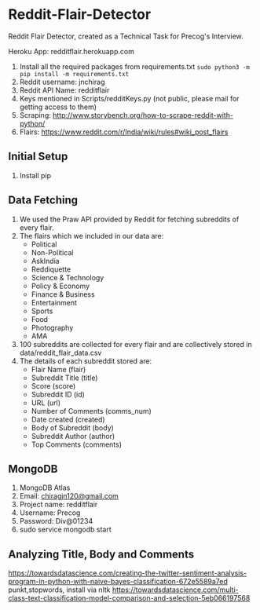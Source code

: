 # Reddit-Flair-Detector
Reddit Flair Detector, created as a Technical Task for Precog's Interview.

Heroku App: redditflair.herokuapp.com

1. Install all the required packages from requirements.txt `sudo python3 -m pip install -m requirements.txt`
2. Reddit username: jnchirag
3. Reddit API Name: redditflair
4. Keys mentioned in Scripts/redditKeys.py (not public, please mail for getting access to them)
5. Scraping: http://www.storybench.org/how-to-scrape-reddit-with-python/
6. Flairs: https://www.reddit.com/r/India/wiki/rules#wiki_post_flairs

## Initial Setup
1. Install pip

## Data Fetching
1. We used the Praw API provided by Reddit for fetching subreddits of every flair.
2. The flairs which we included in our data are:
    * Political
    * Non-Political
    * AskIndia
    * Reddiquette
    * Science & Technology
    * Policy & Economy
    * Finance & Business
    * Entertainment
    * Sports
    * Food
    * Photography
    * AMA
3. 100 subreddits are collected for every flair and are collectively stored in data/reddit_flair_data.csv
4. The details of each subreddit stored are:
    * Flair Name (flair)
    * Subreddit Title (title)
    * Score (score)
    * Subreddit ID (id)
    * URL (url)
    * Number of Comments (comms_num)
    * Date created (created)
    * Body of Subreddit (body)
    * Subreddit Author (author)
    * Top Comments (comments)

## MongoDB
1. MongoDB Atlas
2. Email: chiragjn120@gmail.com
3. Project name: redditflair
4. Username: Precog
5. Password: Div@01234
6. sudo service mongodb start


## Analyzing Title, Body and Comments
https://towardsdatascience.com/creating-the-twitter-sentiment-analysis-program-in-python-with-naive-bayes-classification-672e5589a7ed
punkt,stopwords, install via nltk
https://towardsdatascience.com/multi-class-text-classification-model-comparison-and-selection-5eb066197568